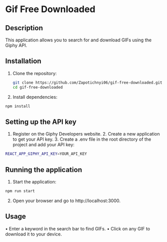 # Gif Free Downloaded

## Description
This application allows you to search for and download GIFs using the Giphy API.

## Installation

1. Clone the repository:
   ```bash
   git clone https://github.com/Zapotichnyi06/gif-free-downloaded.git
   cd gif-free-downloaded

2.	Install dependencies:
   ```bash
   npm install
   ```

## Setting up the API key
  
  1.	Register on the Giphy Developers website.
	2.	Create a new application to get your API key.
	3.	Create a .env file in the root directory of the project and add your API key:

```bash
REACT_APP_GIPHY_API_KEY=YOUR_API_KEY
```

## Running the application

1.	Start the application:
   ```bash
npm run start
```

2. Open your browser and go to http://localhost:3000.

## Usage

•	Enter a keyword in the search bar to find GIFs.
•	Click on any GIF to download it to your device.





